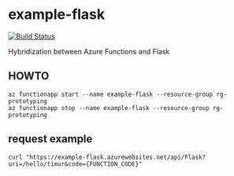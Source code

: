 # example-flask

[![Build Status](https://dev.azure.com/normuradov0143/normuradov/_apis/build/status/pharrukh.example-flask?branchName=main)](https://dev.azure.com/normuradov0143/normuradov/_build/latest?definitionId=7&branchName=main)

Hybridization between Azure Functions and Flask

## HOWTO

```shell
az functionapp start --name example-flask --resource-group rg-prototyping
az functionapp stop --name example-flask --resource-group rg-prototyping
```

## request example

```shell
curl "https://example-flask.azurewebsites.net/api/Flask?uri=/hello/timur&code={FUNCTION_CODE}"
```